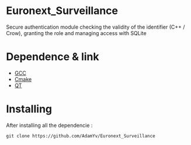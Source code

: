 # Euronext_Surveillance

Secure authentication module checking the validity of the identifier (C++ / Crow), granting the role and managing access with SQLite

# Dependence & link
- [GCC](https://sourceforge.net/projects/mingw/files/Installer/mingw-get-setup.exe/download)
- [Cmake](https://cmake.org/download/) 
- [QT](https://www.qt.io/download-qt-installer-oss)

# Installing
After installing all the dependencie :
````
git clone https://github.com/AdamYv/Euronext_Surveillance
````






